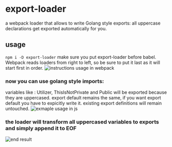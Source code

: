 # export-loader
a webpack loader that allows to write Golang style exports: all uppercase declarations get exported automatically for you.

## usage
`npm i -D export-loader`
make sure you put export-loader before babel. Webpack reads loaders from right to left, so be sure to put it last as it will start first in order.
![instructions usage in webpack](https://i.imgur.com/mbwL1j0.png)

### now you can use golang style imports:
variables like : Utilizer, ThisIsNotPrivate and Public will be exported because they are uppercased.
export default remains the same, if you want export default you have to expicitly write it.
existing export definitions will remain untouched.
![exmaple usage in js](https://i.imgur.com/8wguTXH.png)

### the loader will transform all uppercased variables to exports and simply append it to EOF
![end result](https://i.imgur.com/ghyPKbC.png)




